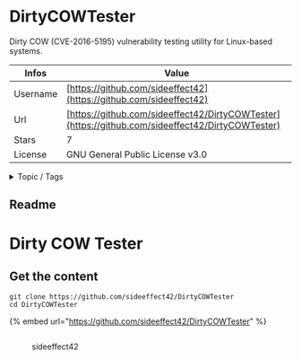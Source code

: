 # DirtyCOWTester

Dirty COW (CVE-2016-5195) vulnerability testing utility for Linux-based systems.

| Infos    | Value                                                              |
| -------- | -------------------------------------------------------------------|
| Username | [https://github.com/sideeffect42](https://github.com/sideeffect42) |
| Url      | [https://github.com/sideeffect42/DirtyCOWTester](https://github.com/sideeffect42/DirtyCOWTester)                                               |
| Stars    | 7                                                          |
| License  | GNU General Public License v3.0                                                        |

<details>

<summary>Topic / Tags</summary>



</details>

## Readme

# Dirty COW Tester



## Get the content

```
git clone https://github.com/sideeffect42/DirtyCOWTester
cd DirtyCOWTester
```

{% embed url="https://github.com/sideeffect42/DirtyCOWTester" %}

<figure><img src="https://avatars.githubusercontent.com/u/940027?v=4" alt=""><figcaption><p>sideeffect42</p></figcaption></figure>
